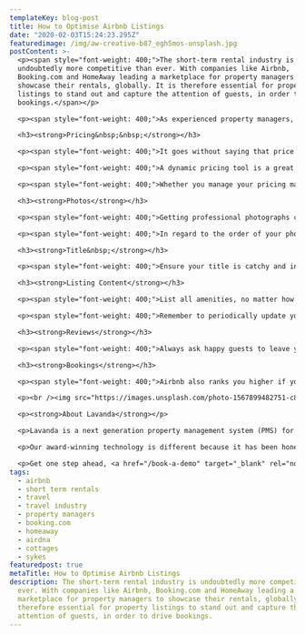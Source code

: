 ```yaml
---
templateKey: blog-post
title: How to Optimise Airbnb Listings
date: "2020-02-03T15:24:23.295Z"
featuredimage: /img/aw-creative-b87_egh5mos-unsplash.jpg
postContent: >-
  <p><span style="font-weight: 400;">The short-term rental industry is
  undoubtedly more competitive than ever. With companies like Airbnb,
  Booking.com and HomeAway leading a marketplace for property managers to
  showcase their rentals, globally. It is therefore essential for property
  listings to stand out and capture the attention of guests, in order to drive
  bookings.</span></p>

  <p><span style="font-weight: 400;">As experienced property managers, Lavanda has pulled together our tips on how to best optimise your Airbnb listings, in order to be one step ahead of your competition, by attracting more guests and accumulating higher revenues.</span></p>

  <h3><strong>Pricing&nbsp;&nbsp;</strong></h3>

  <p><span style="font-weight: 400;">It goes without saying that price is a huge factor when guests are looking for a place to stay. You can manage your pricing either manually, or with a pricing software tool. Whichever you choose, it is essential that your prices are accurate according to the location, season, property condition and amenities offered.</span></p>

  <p><span style="font-weight: 400;">A dynamic pricing tool is a great way to reliably and competitively price your properties, based on real-time industry data, such as events going on in your area, or the prices of comparable nearby rentals.</span><span style="font-weight: 400;"><br /></span><span style="font-weight: 400;"><br /></span><span style="font-weight: 400;">On the other hand, if you are manually pricing your properties, amending your prices as frequently as every day is a </span><em><span style="font-weight: 400;">must.</span></em><span style="font-weight: 400;"> To accurately price them, you will need to regularly research events going on nearby, in order to estimate the demand, and thus adjust prices accordingly. Higher rental prices can often be set during peak times, such as Christmas, or when a popular event is happening in the area. You can best estimate these price points by reviewing local competitors.</span></p>

  <p><span style="font-weight: 400;">Whether you manage your pricing manually or through a tool, it is recommended that you regularly modify around with the prices, in order to improve your exposure on Airbnb.&nbsp;</span></p>

  <h3><strong>Photos</strong></h3>

  <p><span style="font-weight: 400;">Getting professional photographs can enhance the visual value of your listing, and ensures that the guest can clearly see the property and its amenities. When taking the photographs, dress the rental up to give it a welcoming and homely feel. This can be as simple as a decorative throw and pillows on the bed, from an open book or pot of tea on the kitchen table.</span></p>

  <p><span style="font-weight: 400;">In regard to the order of your photos on the listing, research has found that the best order of photos to stimulate more clicks and listing viewings is: Living Room, Bedroom, Bathroom, Kitchen, Shared Spaces.</span></p>

  <h3><strong>Title&nbsp;</strong></h3>

  <p><span style="font-weight: 400;">Ensure your title is catchy and includes keywords. You may even choose to include distinct characteristics or locations of the property - like &lsquo;Beautiful Victorian Home Overlooking Bustling City&rsquo;. Again, you may wish to adjust this regularly to test the engagement of the words you are using.</span></p>

  <h3><strong>Listing Content</strong></h3>

  <p><span style="font-weight: 400;">List all amenities, no matter how small. Wi-Fi is a must. Others may include extra blankets, hairdryers and toiletries.</span></p>

  <p><span style="font-weight: 400;">Remember to periodically update your listing. With Airbnb, your increased listing editing activity can boost your search ranking, and stimulate your booking conversion rate. Try amending the listing daily - for instance, updating the price, changing the order of the images, or even adding a little bit to the description.</span></p>

  <h3><strong>Reviews</strong></h3>

  <p><span style="font-weight: 400;">Always ask happy guests to leave you a review. Airbnb&rsquo;s ranking algorithm places hosts higher up in the search results if they&rsquo;ve got great reviews. The happier the guest is, the higher you rank.</span></p>

  <h3><strong>Bookings</strong></h3>

  <p><span style="font-weight: 400;">Airbnb also ranks you higher if you&rsquo;ve built a record of quick responses to guests enquiries. It&rsquo;s also key to note that prospective guests are seeking as much convenience as possible when finding a rental. By turning on &lsquo;Instant Booking&rsquo;, it allows them to reduce their waiting time.</span></p>

  <p><br /><img src="https://images.unsplash.com/photo-1567899482751-c8647fda8155?ixlib=rb-1.2.1&amp;ixid=eyJhcHBfaWQiOjEyMDd9&amp;auto=format&amp;fit=crop&amp;w=1000&amp;q=80" alt="white bedspread" /></p>

  <p><strong>About Lavanda</strong></p>

  <p>Lavanda is a next generation property management system (PMS) for urban and rural short-term rental operators. Our SaaS platform is designed to unlock scale and profitability, whilst accelerating growth through industry partnerships. We're backed by leading venture capital investors, and have so far invested $10m+ into short-term rental technology and innovation.</p>

  <p>Our award-winning technology is different because it has been honed through our first-hand experience of managing a short-term rental portfolio at scale. Operational efficiency is what we strive for, so we set about creating the missing toolkit. We're here to change your game.</p>

  <p>Get one step ahead, <a href="/book-a-demo" target="_blank" rel="noopener">book a discovery call</a>&nbsp;to see how we can help turbocharge your property management company.</p>
tags:
  - airbnb
  - short term rentals
  - travel
  - travel industry
  - property managers
  - booking.com
  - homeaway
  - airdna
  - cottages
  - sykes
featuredpost: true
metaTitle: How to Optimise Airbnb Listings
description: The short-term rental industry is undoubtedly more competitive than
  ever. With companies like Airbnb, Booking.com and HomeAway leading a
  marketplace for property managers to showcase their rentals, globally. It is
  therefore essential for property listings to stand out and capture the
  attention of guests, in order to drive bookings.
---
```

